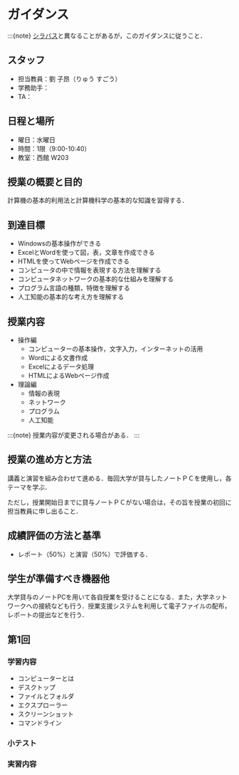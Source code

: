 # ガイダンス

:::{note}
[シラバス](https://syllabus.hosei.ac.jp/web/preview.php?no_id=2513953&nendo=2025&gakubueng=AP&t_mode=pc&radd=)と異なることがあるが，このガイダンスに従うこと．

## スタッフ

- 担当教員：劉 子昂（りゅう すごう）
- 学務助手：
- TA：

## 日程と場所

- 曜日：水曜日
- 時間：1限（9:00-10:40）
- 教室：西館 W203

## 授業の概要と目的

計算機の基本的利用法と計算機科学の基本的な知識を習得する．

## 到達目標

- Windowsの基本操作ができる
- ExcelとWordを使って図，表，文章を作成できる
- HTMLを使ってWebページを作成できる
- コンピュータの中で情報を表現する方法を理解する
- コンピュータネットワークの基本的な仕組みを理解する
- プログラム言語の種類，特徴を理解する
- 人工知能の基本的な考え方を理解する

## 授業内容

- 操作編
  - コンピューターの基本操作，文字入力，インターネットの活用
  - Wordによる文書作成
  - Excelによるデータ処理
  - HTMLによるWebページ作成
- 理論編
  - 情報の表現
  - ネットワーク
  - プログラム
  - 人工知能

:::{note}
授業内容が変更される場合がある．
:::

## 授業の進め方と方法

講義と演習を組み合わせて進める．毎回大学が貸与したノートＰＣを使用し，各テーマを学ぶ．

ただし，授業開始日までに貸与ノートＰＣがない場合は，その旨を授業の初回に担当教員に申し出ること．

## 成績評価の方法と基準

- レポート（50%）と演習（50%）で評価する．

## 学生が準備すべき機器他

大学貸与のノートPCを用いて各自授業を受けることになる．また，大学ネットワークへの接続なども行う．授業支援システムを利用して電子ファイルの配布，レポートの提出などを行う．

## 第1回

### 学習内容

- コンピューターとは
- デスクトップ
- ファイルとフォルダ
- エクスプローラー
- スクリーンショット
- コマンドライン

### 小テスト


### 実習内容



